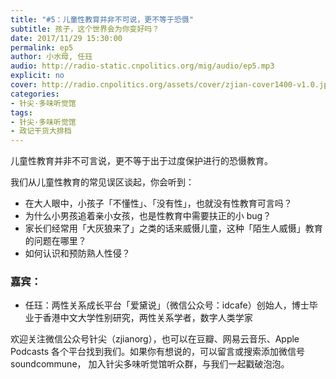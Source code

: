 ```yaml
---
title: "#5：儿童性教育并非不可说，更不等于恐慑"
subtitle: 孩子，这个世界会为你变好吗？
date: 2017/11/29 15:30:00
permalink: ep5
author: 小水母, 任珏
audio: http://radio-static.cnpolitics.org/mig/audio/ep5.mp3
explicit: no
cover: http://radio.cnpolitics.org/assets/cover/zjian-cover1400-v1.0.jpg
categories:
- 针尖·多味听觉馆
tags:
- 针尖·多味听觉馆
- 政记干货大排档
---
```


儿童性教育并非不可言说，更不等于出于过度保护进行的恐慑教育。

我们从儿童性教育的常见误区谈起，你会听到：

- 在大人眼中，小孩子「不懂性」、「没有性」，也就没有性教育可言吗？
- 为什么小男孩追着亲小女孩，也是性教育中需要扶正的小 bug？
- 家长们经常用「大灰狼来了」之类的话来威慑儿童，这种「陌生人威慑」教育的问题在哪里？
- 如何认识和预防熟人性侵？

### 嘉宾：
- 任珏：两性关系成长平台「爱黛说」（微信公众号：idcafe）创始人，博士毕业于香港中文大学性别研究，两性关系学者，数字人类学家

欢迎关注微信公众号针尖（zjianorg），也可以在豆瓣、网易云音乐、Apple Podcasts 各个平台找到我们。如果你有想说的，可以留言或搜索添加微信号 soundcommune， 加入针尖多味听觉馆听众群，与我们一起戳破泡泡。
